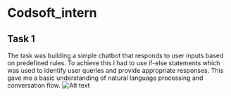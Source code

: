 # Codsoft_intern
## Task 1 
The task was building a simple chatbot that responds to user inputs based on
predefined rules. To achieve this I had to use if-else statements which was used to identify user queries and provide appropriate
responses. This gave me a basic understanding of natural language processing and conversation flow.
![Alt text](relative%20path/to/image.png?raw=true "Title")